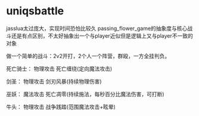 # uniqsbattle

jasslua太过庞大，实现时间恐怕比较久
passing_flower_game的抽象度与核心战斗还是有点区别，不太好抽象出一个与player近似但是逻辑上又与player不一致的对象


做一个简单的战斗：2v2开打，2个人一个阵营，群殴，一方全挂判负。

死亡骑士：
    物理攻击
    死亡缠绕(定向魔法攻击)

剑圣：
    物理攻击
    剑刃风暴(持续物理伤害)

巫妖：
    魔法攻击
    死亡凋零(持续施法，每秒百分比魔法伤害，可打断)

牛头：
    物理攻击
    战争践踏(范围魔法攻击+眩晕)

